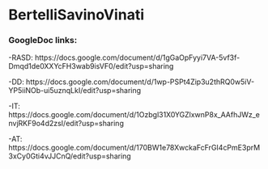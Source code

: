 <h1>BertelliSavinoVinati </h1>

<h3> GoogleDoc links: </h3>
<p> -RASD: https://docs.google.com/document/d/1gGaOpFyyi7VA-5vf3f-Dmqd1de0XXYcFH3wab9isVF0/edit?usp=sharing </p>
<p> -DD: https://docs.google.com/document/d/1wp-PSPt4Zip3u2thRQ0w5iV-YP5iiNOb-ui5uznqLkI/edit?usp=sharing </p>

<p> -IT: https://docs.google.com/document/d/1Ozbgl31X0YGZlxwnP8x_AAfhJWz_envjRKF9o4d2zsI/edit?usp=sharing </p>
<p> -AT: https://docs.google.com/document/d/170BW1e78XwckaFcFrGI4cPmE3prM3xCy0Gti4vJJCnQ/edit?usp=sharing </p>
